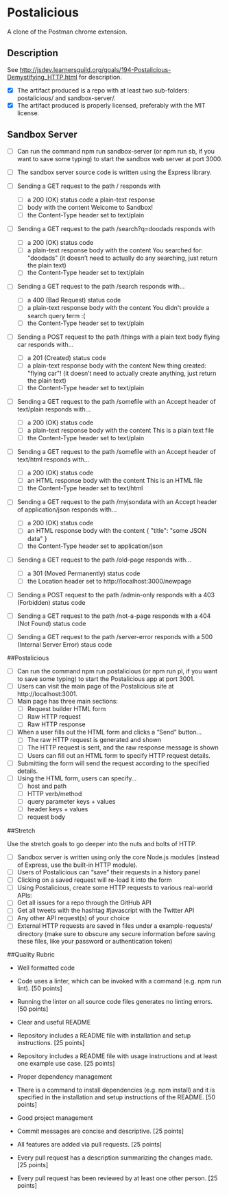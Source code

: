 # Postalicious
A clone of the Postman chrome extension.

## Description
See http://jsdev.learnersguild.org/goals/194-Postalicious-Demystifying_HTTP.html for description.


- [x] The artifact produced is a repo with at least two sub-folders: postalicious/ and sandbox-server/.
- [x] The artifact produced is properly licensed, preferably with the MIT license.

## Sandbox Server

- [ ] Can run the command npm run sandbox-server (or npm run sb, if you want to save some typing) to start the sandbox web server at port 3000.
- [ ] The sandbox server source code is written using the Express library.
- [ ] Sending a GET request to the path / responds with
  - [ ] a 200 (OK) status code a plain-text response
  - [ ] body with the content Welcome to Sandbox!
  - [ ] the Content-Type header set to text/plain
- [ ] Sending a GET request to the path /search?q=doodads responds with
  - [ ] a 200 (OK) status code
  - [ ] a plain-text response body with the content You searched for: "doodads" (it doesn’t need to actually do any searching, just return the plain text)
  - [ ] the Content-Type header set to text/plain
- [ ] Sending a GET request to the path /search responds with…
  - [ ] a 400 (Bad Request) status code
  - [ ] a plain-text response body with the content You didn't provide a search query term :(
  - [ ] the Content-Type header set to text/plain
- [ ] Sending a POST request to the path /things with a plain text body flying car responds with…
  - [ ] a 201 (Created) status code
  - [ ] a plain-text response body with the content New thing created: "flying car"! (it doesn’t need to actually create anything, just return the plain text)
  - [ ] the Content-Type header set to text/plain
- [ ] Sending a GET request to the path /somefile with an Accept header of text/plain responds with…
  - [ ] a 200 (OK) status code
  - [ ] a plain-text response body with the content This is a plain text file
  - [ ] the Content-Type header set to text/plain
- [ ] Sending a GET request to the path /somefile with an Accept header of text/html responds with…
  - [ ] a 200 (OK) status code
  - [ ] an HTML response body with the content <!DOCTYPE html><html><body>This is an HTML file</body></html>
  - [ ] the Content-Type header set to text/html
- [ ] Sending a GET request to the path /myjsondata with an Accept header of application/json responds with…
  - [ ] a 200 (OK) status code
  - [ ] an HTML response body with the content { "title": "some JSON data" }
  - [ ] the Content-Type header set to application/json
- [ ] Sending a GET request to the path /old-page responds with…
    - [ ] a 301 (Moved Permanently) status code
    - [ ] the Location header set to http://localhost:3000/newpage
- [ ] Sending a POST request to the path /admin-only responds with a 403 (Forbidden) status code
- [ ] Sending a GET request to the path /not-a-page responds with a 404 (Not Found) status code
- [ ] Sending a GET request to the path /server-error responds with a 500 (Internal Server Error) staus code


##Postalicious

- [ ] Can run the command npm run postalicious (or npm run pl, if you want to save some typing) to start the Postalicious app at port 3001.
- [ ] Users can visit the main page of the Postalicious site at http://localhost:3001.
- [ ] Main page has three main sections:
  - [ ] Request builder HTML form
  - [ ] Raw HTTP request
  - [ ] Raw HTTP response
- [ ] When a user fills out the HTML form and clicks a “Send” button…
    - [ ] The raw HTTP request is generated and shown
    - [ ] The HTTP request is sent, and the raw response message is shown
    - [ ] Users can fill out an HTML form to specify HTTP request details.
- [ ] Submitting the form will send the request according to the specified details.
- [ ] Using the HTML form, users can specify…
    - [ ] host and path
    - [ ] HTTP verb/method
    - [ ] query parameter keys + values
    - [ ] header keys + values
    - [ ] request body

##Stretch

Use the stretch goals to go deeper into the nuts and bolts of HTTP.

- [ ] Sandbox server is written using only the core Node.js modules (instead of Express, use the built-in HTTP module).
- [ ] Users of Postalicious can “save” their requests in a history panel
- [ ] Clicking on a saved request will re-load it into the form
- [ ] Using Postalicious, create some HTTP requests to various real-world APIs:
- [ ] Get all issues for a repo through the GitHub API
- [ ] Get all tweets with the hashtag #javascript with the Twitter API
- [ ] Any other API request(s) of your choice
- [ ] External HTTP requests are saved in files under a example-requests/ directory (make sure to obscure any secure information before saving these files, like your password or authentication token)

##Quality Rubric

* Well formatted code

* Code uses a linter, which can be invoked with a command (e.g. npm run lint). [50 points]
* Running the linter on all source code files generates no linting errors. [50 points]
* Clear and useful README

* Repository includes a README file with installation and setup instructions. [25 points]
* Repository includes a README file with usage instructions and at least one example use case. [25 points]
* Proper dependency management

* There is a command to install dependencies (e.g. npm install) and it is specified in the installation and setup instructions of the README. [50 points]
* Good project management

* Commit messages are concise and descriptive. [25 points]
* All features are added via pull requests. [25 points]
* Every pull request has a description summarizing the changes made. [25 points]
* Every pull request has been reviewed by at least one other person. [25 points]
